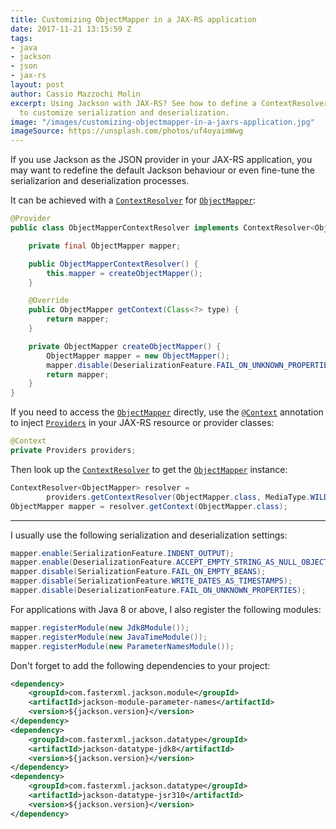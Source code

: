 ```yaml
---
title: Customizing ObjectMapper in a JAX-RS application
date: 2017-11-21 13:15:59 Z
tags:
- java
- jackson
- json
- jax-rs
layout: post
author: Cassio Mazzochi Molin
excerpt: Using Jackson with JAX-RS? See how to define a ContextResolver for ObjectMapper
  to customize serialization and deserialization.
image: "/images/customizing-objectmapper-in-a-jaxrs-application.jpg"
imageSource: https://unsplash.com/photos/uf4oyaimWwg
---
```


If you use Jackson as the JSON provider in your JAX-RS application, you may want to redefine the default Jackson behaviour or even fine-tune the serializarion and deserialization processes. 

It can be achieved with a [`ContextResolver`][ContextResolver] for [`ObjectMapper`][ObjectMapper]:

```java
@Provider
public class ObjectMapperContextResolver implements ContextResolver<ObjectMapper> {

    private final ObjectMapper mapper;

    public ObjectMapperContextResolver() {
        this.mapper = createObjectMapper();
    }

    @Override
    public ObjectMapper getContext(Class<?> type) {
        return mapper;
    }

    private ObjectMapper createObjectMapper() {
        ObjectMapper mapper = new ObjectMapper();
        mapper.disable(DeserializationFeature.FAIL_ON_UNKNOWN_PROPERTIES);
        return mapper;
    }
}
```

If you need to access the [`ObjectMapper`][ObjectMapper] directly, use the [`@Context`][Context] annotation to inject [`Providers`][Providers] in your JAX-RS resource or provider classes:

```java
@Context
private Providers providers;
```

Then look up the [`ContextResolver`][ContextResolver] to get the [`ObjectMapper`][ObjectMapper] instance:

```java
ContextResolver<ObjectMapper> resolver = 
        providers.getContextResolver(ObjectMapper.class, MediaType.WILDCARD_TYPE);
ObjectMapper mapper = resolver.getContext(ObjectMapper.class);
```

---

I usually use the following serialization and deserialization settings:

```java
mapper.enable(SerializationFeature.INDENT_OUTPUT);
mapper.enable(DeserializationFeature.ACCEPT_EMPTY_STRING_AS_NULL_OBJECT);
mapper.disable(SerializationFeature.FAIL_ON_EMPTY_BEANS);
mapper.disable(SerializationFeature.WRITE_DATES_AS_TIMESTAMPS);
mapper.disable(DeserializationFeature.FAIL_ON_UNKNOWN_PROPERTIES);
```

For applications with Java 8 or above, I also register the following modules:

```java
mapper.registerModule(new Jdk8Module());
mapper.registerModule(new JavaTimeModule());
mapper.registerModule(new ParameterNamesModule());
```

Don't forget to add the following dependencies to your project:

```xml
<dependency>
    <groupId>com.fasterxml.jackson.module</groupId>
    <artifactId>jackson-module-parameter-names</artifactId>
    <version>${jackson.version}</version>
</dependency>
<dependency>
    <groupId>com.fasterxml.jackson.datatype</groupId>
    <artifactId>jackson-datatype-jdk8</artifactId>
    <version>${jackson.version}</version>
</dependency>
<dependency>
    <groupId>com.fasterxml.jackson.datatype</groupId>
    <artifactId>jackson-datatype-jsr310</artifactId>
    <version>${jackson.version}</version>
</dependency>
```


  [ObjectMapper]: https://fasterxml.github.io/jackson-databind/javadoc/2.9/com/fasterxml/jackson/databind/ObjectMapper.html
  [Providers]: https://javaee.github.io/javaee-spec/javadocs/javax/ws/rs/ext/Providers.html
  [Context]: https://javaee.github.io/javaee-spec/javadocs/javax/ws/rs/core/Context.html
  [ContextResolver]: https://javaee.github.io/javaee-spec/javadocs/javax/ws/rs/ext/ContextResolver.html